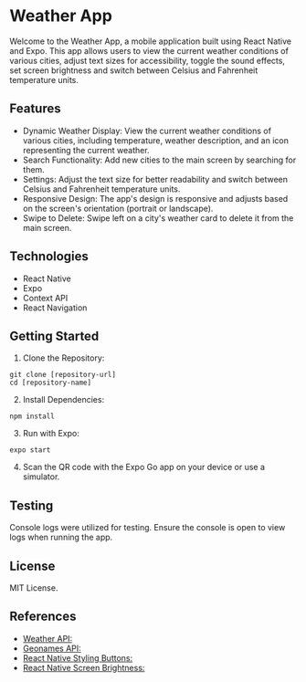 # Weather App

Welcome to the Weather App, a mobile application built using React Native and Expo. This app allows users to view the current weather conditions of various cities, adjust text sizes for accessibility, toggle the sound effects, set screen brightness and switch between Celsius and Fahrenheit temperature units.

## Features

- Dynamic Weather Display: View the current weather conditions of various cities, including temperature, weather description, and an icon representing the current weather.
- Search Functionality: Add new cities to the main screen by searching for them.
- Settings: Adjust the text size for better readability and switch between Celsius and Fahrenheit temperature units.
- Responsive Design: The app's design is responsive and adjusts based on the screen's orientation (portrait or landscape).
- Swipe to Delete: Swipe left on a city's weather card to delete it from the main screen.

## Technologies
- React Native
- Expo
- Context API
- React Navigation

## Getting Started

1. Clone the Repository:
```
git clone [repository-url]
cd [repository-name]
```

2. Install Dependencies:
```
npm install
```

3. Run with Expo:
```
expo start
```

4. Scan the QR code with the Expo Go app on your device or use a simulator.

## Testing
Console logs were utilized for testing. Ensure the console is open to view logs when running the app.

## License
MIT License.

## References

- [Weather API: ](https://www.weatherapi.com/)
- [Geonames API: ](https://www.geonames.org/)
- [React Native Styling Buttons: ](https://docs.expo.dev/ui-programming/react-native-styling-buttons/)
- [React Native Screen Brightness: ](https://www.npmjs.com/package/react-native-screen-brightness/)